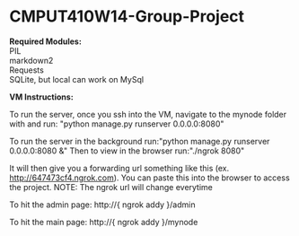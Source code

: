 CMPUT410W14-Group-Project
=========================

**Required Modules:**<br>
    PIL<br>
    markdown2<br>
    Requests<br>
    SQLite, but local can work on MySql<br>
  
**VM Instructions:**

  To run the server, once you ssh into the VM, navigate to the mynode folder with and run: "python manage.py runserver 0.0.0.0:8080"
  
  To run the server in the background run:"python manage.py runserver 0.0.0.0:8080 &"
  Then to view in the browser run:"./ngrok 8080" 
  
  It will then give you a forwarding url something like this (ex. http://647473cf4.ngrok.com). You can paste this into the browser to access the project. NOTE: The ngrok url will change everytime
  
  To hit the admin page: http://{ ngrok addy }/admin
  
  To hit the main page: http://{ ngrok addy }/mynode

